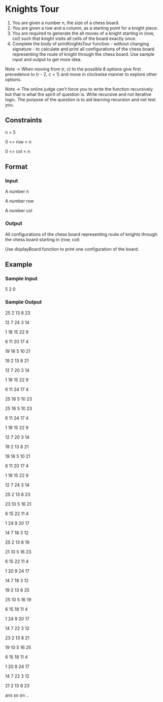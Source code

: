 # Knights Tour

1. You are given a number n, the size of a chess board.
2. You are given a row and a column, as a starting point for a knight piece.
3. You are required to generate the all moves of a knight starting in (row, col) such that knight visits 
     all cells of the board exactly once.
4. Complete the body of printKnightsTour function - without changing signature - to calculate and 
     print all configurations of the chess board representing the route
     of knight through the chess board. Use sample input and output to get more idea.

Note -> When moving from (r, c) to the possible 8 options give first precedence to (r - 2, c + 1) and 
               move in clockwise manner to
               explore other options.

Note -> The online judge can't force you to write the function recursively but that is what the spirit of 
               question is. Write recursive and not iterative logic. The purpose of the question is to aid 
               learning recursion and not test you.

## Constraints
n = 5

0 <= row < n

0 <= col < n

## Format
### Input
A number n

A number row

A number col

### Output
All configurations of the chess board representing route of knights through the chess board starting in (row, col)

Use displayBoard function to print one configuration of the board.

## Example
### Sample Input

5
2
0

### Sample Output
25 2 13 8 23 

12 7 24 3 14 

1 18 15 22 9 

6 11 20 17 4 

19 16 5 10 21 



19 2 13 8 21 

12 7 20 3 14 

1 18 15 22 9 

6 11 24 17 4 

25 16 5 10 23 



25 16 5 10 23 

6 11 24 17 4 

1 18 15 22 9 

12 7 20 3 14 

19 2 13 8 21 



19 16 5 10 21 

6 11 20 17 4 

1 18 15 22 9 

12 7 24 3 14 

25 2 13 8 23 



23 10 5 16 21 

6 15 22 11 4 

1 24 9 20 17 

14 7 18 3 12 

25 2 13 8 19 



21 10 5 16 23 

6 15 22 11 4 

1 20 9 24 17 

14 7 18 3 12 

19 2 13 8 25 



25 10 5 16 19 

6 15 18 11 4 

1 24 9 20 17 

14 7 22 3 12 

23 2 13 8 21 



19 10 5 16 25 

6 15 18 11 4 

1 20 9 24 17 

14 7 22 3 12 

21 2 13 8 23


ans so on ..
